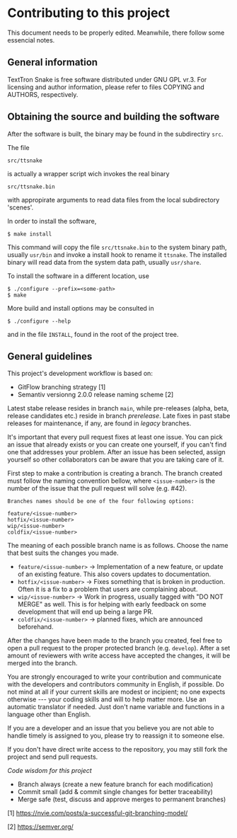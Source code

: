 # Contributing to this project

This document needs to be properly edited.
Meanwhile, there follow some essencial notes.

## General information

TextTron Snake is free software distributed under GNU GPL vr.3. 
For licensing and author information, please refer to files COPYING 
and AUTHORS, respectively.




## Obtaining the source and building the software

After the software is built, the binary may be found in the subdirectiry `src`.

The file 

```
src/ttsnake
```

is actually a wrapper script wich invokes the real binary 

```
src/ttsnake.bin
```

with appropirate arguments to read data files from the local subdirectory 'scenes'.

In order to install the software,

```
$ make install
```
This command will copy the file `src/ttsnake.bin` to the system binary path, 
usually `usr/bin` and invoke a install hook to rename it `ttsnake`. The
installed binary will read data from the system data path, usually `usr/share`.

To install the software in a different location, use 

```
$ ./configure --prefix=<some-path>
$ make
```

More build and install options may be consulted in

```
$ ./configure --help
```
and in the file `INSTALL`, found in the root of the project tree.

## General guidelines

This project's development workflow is based on:

* GitFlow branching strategy [1]
* Semantiv versionng 2.0.0 release naming scheme [2]

Latest stabe release resides in branch `main`, while pre-releases (alpha, 
beta, release candidates etc.) reside in branch _prerelease_. Late fixes in
past stabe releases for maintenance, if any, are found in _legacy_ branches.

It's important that every pull request fixes at least one issue. You can pick
an issue that already exists or you can create one yourself, if you can't find one that addresses your problem. After an issue has been
selected, assign yourself so other collaborators can be aware that you are
taking care of it.

First step to make a contribution is creating a branch. The branch created must
follow the naming convention bellow, where `<issue-number>` is the number of the
issue that the pull request will solve (e.g. #42).

```
Branches names should be one of the four following options:

feature/<issue-number>
hotfix/<issue-number>
wip/<issue-number>      
coldfix/<issue-number>  
```

The meaning of each possible branch name is as follows. Choose the name that
best suits the changes you made.

<ul>
  <li><code>feature/&lt;issue-number&gt;</code> -> Implementation of a new feature, or update
  of an existing feature. This also covers updates to documentation.</li>
  <li><code>hotfix/&lt;issue-number&gt;</code> -> Fixes something that is broken in production. 
    Often it is a fix to a problem that users are complaining about.</li>
  <li><code>wip/&lt;issue-number&gt;</code> -> Work in progress, usually tagged with "DO NOT MERGE" 
    as well. This is for helping with early feedback on some development that will 
    end up being a large PR.</li>
  <li><code>coldfix/&lt;issue-number&gt;</code> -> planned fixes, which are announced beforehand.</li>
</ul>

After the changes have been made to the branch you created, feel free to open
a pull request to the proper protected branch (e.g. `develop`). After a set 
amount of reviewers with write access have accepted the changes, it
will be merged into the branch.

You are strongly encouraged to write your contribution and communicate
with the developers and contributors community in English, if possible.
Do not mind at all if your current skills are modest or incipient; no one
expects otherwise --- your coding skills and will to help matter more.
Use an automatic translator if needed. Just don't name variable and 
functions in a language other than English.

If you are a developer and an issue that you believe you are not
able to handle timely is assigned to you, please try to reassign it to someone else.

If you don't have direct write access to the repository, you may still fork the
project and send pull requests.

_Code wisdom for this project_

- Branch always (create a new feature branch for each modification)
- Commit small (add & commit single changes for better traceability)
- Merge safe (test, discuss and approve merges to permanent branches)


[1] https://nvie.com/posts/a-successful-git-branching-model/

[2] https://semver.org/



